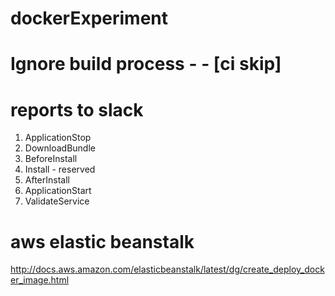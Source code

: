 # dockerExperiment
# Ignore build process - - [ci skip]
# reports to slack

1. ApplicationStop
2. DownloadBundle
3. BeforeInstall
4. Install - reserved
5. AfterInstall
6. ApplicationStart
7. ValidateService

# aws elastic beanstalk
http://docs.aws.amazon.com/elasticbeanstalk/latest/dg/create_deploy_docker_image.html
